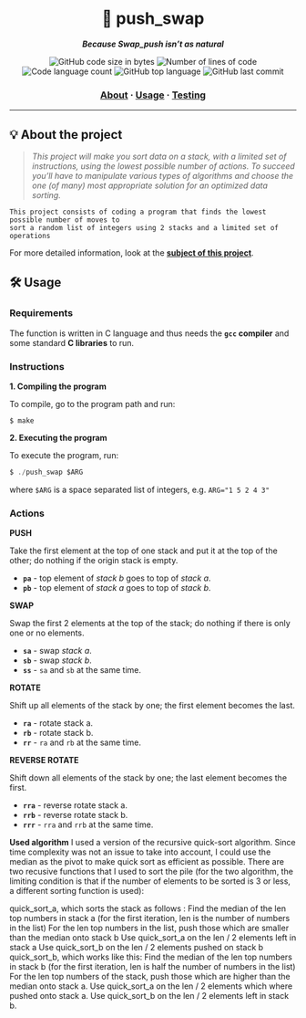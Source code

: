 <h1 align="center">
	🔄 push_swap
</h1>

<p align="center">
	<b><i>Because Swap_push isn’t as natural</i></b><br>
</p>

<p align="center">
	<img alt="GitHub code size in bytes" src="https://img.shields.io/github/languages/code-size/surfi89/push_swap?color=lightblue" />
	<img alt="Number of lines of code" src="https://img.shields.io/tokei/lines/github/surfi89/push_swap?color=critical" />
	<img alt="Code language count" src="https://img.shields.io/github/languages/count/surfi89/push_swap?color=yellow" />
	<img alt="GitHub top language" src="https://img.shields.io/github/languages/top/surfi89/push_swap?color=blue" />
	<img alt="GitHub last commit" src="https://img.shields.io/github/last-commit/surfi89/push_swap?color=green" />
</p>

<h3 align="center">
	<a href="#%EF%B8%8F-about">About</a>
	<span> · </span>
	<a href="#%EF%B8%8F-usage">Usage</a>
	<span> · </span>
	<a href="#-testing">Testing</a>
</h3>

---

## 💡 About the project

> _This project will make you sort data on a stack, with a limited set of instructions, using
the lowest possible number of actions. To succeed you’ll have to manipulate various
types of algorithms and choose the one (of many) most appropriate solution for an
optimized data sorting._

	This project consists of coding a program that finds the lowest possible number of moves to
	sort a random list of integers using 2 stacks and a limited set of operations  

For more detailed information, look at the [**subject of this project**](https://github.com/Surfi89/42cursus/tree/main/Subject%20PDFs).


## 🛠️ Usage

### Requirements

The function is written in C language and thus needs the **`gcc` compiler** and some standard **C libraries** to run.

### Instructions

**1. Compiling the program**

To compile, go to the program path and run:

```shell
$ make
```

**2. Executing the program**

To execute the program, run:

```C
$ ./push_swap $ARG
```

where `$ARG` is a space separated list of integers, e.g. `ARG="1 5 2 4 3"`

### Actions

**PUSH**

Take the first element at the top of one stack and put it at the top of the other; do nothing if the origin stack is empty.

* **`pa`** - top element of _stack b_ goes to top of _stack a_.
* **`pb`** - top element of _stack a_ goes to top of _stack b_.

**SWAP**

Swap the first 2 elements at the top of the stack; do nothing if there is only one or no elements.

* **`sa`** - swap  _stack a_.
* **`sb`** - swap  _stack b_.
* **`ss`** - `sa` and `sb` at the same time.

**ROTATE**

Shift up all elements of the stack by one; the first element becomes the last.

* **`ra`** - rotate stack a.
* **`rb`** - rotate stack b.
* **`rr`** - `ra` and `rb` at the same time.

**REVERSE ROTATE**

Shift down all elements of the stack by one; the last element becomes the first.

* **`rra`** - reverse rotate stack a.
* **`rrb`** - reverse rotate stack b.
* **`rrr`** - `rra` and `rrb` at the same time.

**Used algorithm**
I used a version of the recursive quick-sort algorithm. Since time complexity was not an issue to take into account, I could use the median as the pivot to make quick sort as efficient as possible. There are two recusive functions that I used to sort the pile (for the two algorithm, the limiting condition is that if the number of elements to be sorted is 3 or less, a different sorting function is used):

quick_sort_a, which sorts the stack as follows :
Find the median of the len top numbers in stack a (for the first iteration, len is the number of numbers in the list)
For the len top numbers in the list, push those which are smaller than the median onto stack b
Use quick_sort_a on the len / 2 elements left in stack a
Use quick_sort_b on the len / 2 elements pushed on stack b
quick_sort_b, which works like this:
Find the median of the len top numbers in stack b (for the first iteration, len is half the number of numbers in the list)
For the len top numbers of the stack, push those which are higher than the median onto stack a.
Use quick_sort_a on the len / 2 elements which where pushed onto stack a.
Use quick_sort_b on the len / 2 elements left in stack b.
